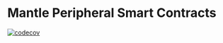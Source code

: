 # Mantle Peripheral Smart Contracts

[![codecov](https://codecov.io/gh/mantlenetworkio/mantle/branch/develop/graph/badge.svg?token=0VTG7PG7YR&flag=contracts-periphery-tests)](https://codecov.io/gh/mantlenetworkio/mantle)
